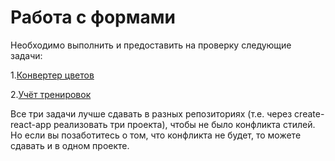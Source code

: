 # Работа с формами

Необходимо выполнить и предоставить на проверку следующие задачи:

1.[Конвертер цветов](https://github.com/netology-code/ra16-homeworks/tree/master/forms/hex2rgb)

2.[Учёт тренировок](https://github.com/netology-code/ra16-homeworks/tree/master/forms/steps)

Все три задачи лучше сдавать в разных репозиториях (т.е. через create-react-app реализовать три проекта), чтобы не было конфликта стилей. Но если вы позаботитесь о том, что конфликта не будет, то можете сдавать и в одном проекте.
